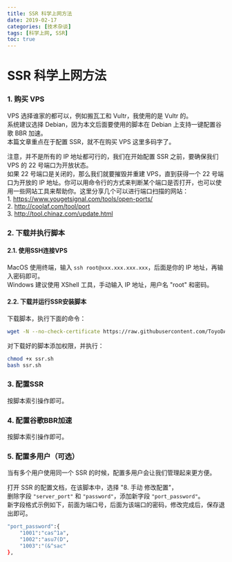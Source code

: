 ```yaml
---
title: SSR 科学上网方法
date: 2019-02-17
categories: [技术杂谈]
tags: [科学上网, SSR]
toc: true
---
```


# SSR 科学上网方法

### 1. 购买 VPS

VPS 选择谁家的都可以，例如搬瓦工和 Vultr，我使用的是 Vultr 的。  
系统建议选择 Debian，因为本文后面要使用的脚本在 Debian 上支持一键配置谷歌 BBR 加速。  
本篇文章重点在于配置 SSR，就不在购买 VPS 这里多码字了。

<!--more-->

注意，并不是所有的 IP 地址都可行的，我们在开始配置 SSR 之前，要确保我们 VPS 的 22 号端口为开放状态。  
如果 22 号端口是关闭的，那么我们就要摧毁并重建 VPS，直到获得一个 22 号端口为开放的 IP 地址。你可以用命令行的方式来判断某个端口是否打开，也可以使用一些网站工具来帮助你。这里分享几个可以进行端口扫描的网站：  
1\. https://www.yougetsignal.com/tools/open-ports/  
2\. http://coolaf.com/tool/port  
3\. http://tool.chinaz.com/update.html


### 2. 下载并执行脚本

#### 2.1. 使用SSH连接VPS

MacOS 使用终端，输入 `ssh root@xxx.xxx.xxx.xxx`，后面是你的 IP 地址，再输入密码即可。  
Windows 建议使用 XShell 工具，手动输入 IP 地址，用户名 "root" 和密码。

#### 2.2. 下载并运行SSR安装脚本

下载脚本，执行下面的命令：

```bash
wget -N --no-check-certificate https://raw.githubusercontent.com/ToyoDAdoubi/doubi/master/ssr.sh
```

对下载好的脚本添加权限，并执行：

```bash
chmod +x ssr.sh
bash ssr.sh
```

### 3. 配置SSR

按脚本索引操作即可。

### 4. 配置谷歌BBR加速

按脚本索引操作即可。

### 5. 配置多用户（可选）

当有多个用户使用同一个 SSR 的时候，配置多用户会让我们管理起来更方便。

打开 SSR 的配置文档，在该脚本中，选择 "8. 手动 修改配置"，  
删除字段 `"server_port"` 和 `"password"`，添加新字段 `"port_password"`。  
新字段格式示例如下，前面为端口号，后面为该端口的密码，修改完成后，保存退出即可。

```bash
"port_password":{
    "1001":"cas^1a",
    "1002":"asu7(D",
    "1003":"(&^sac"
},
```